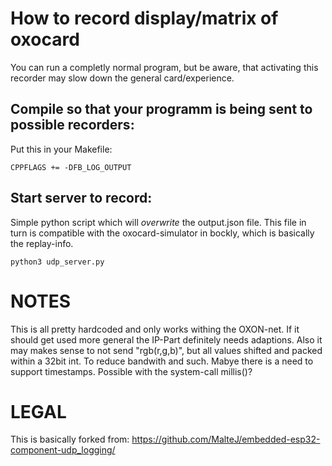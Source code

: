 # How to record display/matrix of oxocard

You can run a completly normal program, but be aware, that activating this recorder
may slow down the general card/experience.

## Compile so that your programm is being sent to possible recorders:
Put this in your Makefile:
```
CPPFLAGS += -DFB_LOG_OUTPUT
```

## Start server to record:
Simple python script which will _overwrite_ the output.json file. This file in
turn is compatible with the oxocard-simulator in bockly, which is basically the
replay-info.

```
python3 udp_server.py
```

# NOTES
This is all pretty hardcoded and only works withing the OXON-net. If it should
get used more general the IP-Part definitely needs adaptions. Also it may makes
sense to not send "rgb(r,g,b)", but all values shifted and packed within a 32bit
int. To reduce bandwith and such. Mabye there is a need to support timestamps.
Possible with the system-call millis()?


# LEGAL
This is basically forked from:
https://github.com/MalteJ/embedded-esp32-component-udp_logging/
